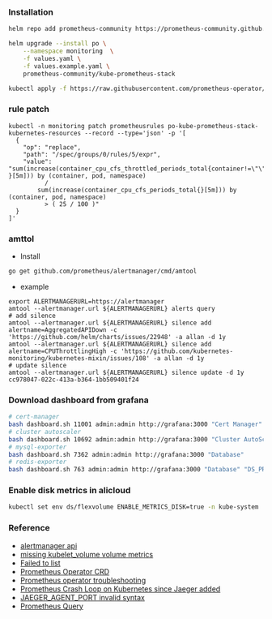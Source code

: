 ### Installation
```bash
helm repo add prometheus-community https://prometheus-community.github.io/helm-charts

helm upgrade --install po \
    --namespace monitoring  \
    -f values.yaml \
    -f values.example.yaml \
    prometheus-community/kube-prometheus-stack

kubectl apply -f https://raw.githubusercontent.com/prometheus-operator/prometheus-operator/master/example/prometheus-operator-crd/monitoring.coreos.com_probes.yaml
```        

### rule patch
```
kubectl -n monitoring patch prometheusrules po-kube-prometheus-stack-kubernetes-resources --record --type='json' -p '[
  {
    "op": "replace",
    "path": "/spec/groups/0/rules/5/expr",
    "value":  "sum(increase(container_cpu_cfs_throttled_periods_total{container!=\"\", }[5m])) by (container, pod, namespace)
          /
        sum(increase(container_cpu_cfs_periods_total{}[5m])) by (container, pod, namespace)
          > ( 25 / 100 )"
  }
]'
```

### amttol
* Install
```bash
go get github.com/prometheus/alertmanager/cmd/amtool
```
* example
```
export ALERTMANAGERURL=https://alertmanager
amtool --alertmanager.url ${ALERTMANAGERURL} alerts query
# add silence
amtool --alertmanager.url ${ALERTMANAGERURL} silence add alertname=AggregatedAPIDown -c 'https://github.com/helm/charts/issues/22948' -a allan -d 1y
amtool --alertmanager.url ${ALERTMANAGERURL} silence add alertname=CPUThrottlingHigh -c 'https://github.com/kubernetes-monitoring/kubernetes-mixin/issues/108' -a allan -d 1y
# update silence
amtool --alertmanager.url ${ALERTMANAGERURL} silence update -d 1y cc978047-022c-413a-b364-1bb509401f24
```

### Download dashboard from grafana
```bash
# cert-manager
bash dashboard.sh 11001 admin:admin http://grafana:3000 "Cert Manager"
# cluster autoscaler
bash dashboard.sh 10692 admin:admin http://grafana:3000 "Cluster AutoScaler"
# mysql-exporter
bash dashboard.sh 7362 admin:admin http://grafana:3000 "Database"
# redis-exporter
bash dashboard.sh 763 admin:admin http://grafana:3000 "Database" "DS_PROM"
```

### Enable disk metrics in alicloud
```bash
kubectl set env ds/flexvolume ENABLE_METRICS_DISK=true -n kube-system
```

### Reference
* [alertmanager api](https://raw.githubusercontent.com/prometheus/alertmanager/master/api/v2/openapi.yaml)
* [missing kubelet_volume volume metrics](https://github.com/rook/rook/issues/1659)
* [Failed to list](https://github.com/prometheus-operator/prometheus-operator/issues/3542)
* [Prometheus Operator CRD](https://github.com/prometheus-operator/prometheus-operator/blob/master/example/prometheus-operator-crd/monitoring.coreos.com_alertmanagers.yaml)
* [Prometheus operator troubleshooting](https://github.com/coreos/prometheus-operator/blob/master/Documentation/troubleshooting.md#overview-of-servicemonitor-tagging-and-related-elements)
* [Prometheus Crash Loop on Kubernetes since Jaeger added](https://github.com/prometheus/prometheus/issues/7286)
* [JAEGER_AGENT_PORT invalid syntax](https://github.com/helm/charts/issues/22769)
* [Prometheus Query](https://www.youtube.com/watch?v=09bR9kJczKM)

